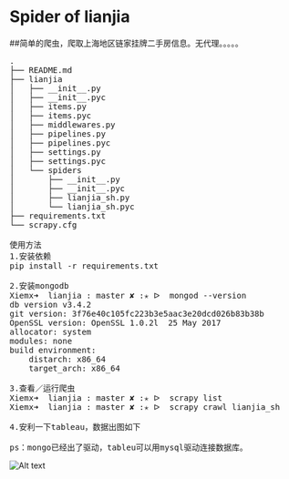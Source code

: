 # Spider of lianjia
##简单的爬虫，爬取上海地区链家挂牌二手房信息。无代理。。。。。


<pre>
.
├── README.md
├── lianjia
│   ├── __init__.py
│   ├── __init__.pyc
│   ├── items.py
│   ├── items.pyc
│   ├── middlewares.py
│   ├── pipelines.py
│   ├── pipelines.pyc
│   ├── settings.py
│   ├── settings.pyc
│   └── spiders
│       ├── __init__.py
│       ├── __init__.pyc
│       ├── lianjia_sh.py
│       └── lianjia_sh.pyc
├── requirements.txt
└── scrapy.cfg

使用方法
1.安装依赖
pip install -r requirements.txt

2.安装mongodb
Xiemx➜  lianjia : master ✘ :✭ ᐅ  mongod --version
db version v3.4.2
git version: 3f76e40c105fc223b3e5aac3e20dcd026b83b38b
OpenSSL version: OpenSSL 1.0.2l  25 May 2017
allocator: system
modules: none
build environment:
    distarch: x86_64
    target_arch: x86_64

3.查看／运行爬虫
Xiemx➜  lianjia : master ✘ :✭ ᐅ  scrapy list
Xiemx➜  lianjia : master ✘ :✭ ᐅ  scrapy crawl lianjia_sh

4.安利一下tableau，数据出图如下

ps：mongo已经出了驱动，tableu可以用mysql驱动连接数据库。
</pre>

![Alt text](http://xiemx.com/images/tableau.png "xiemx")


